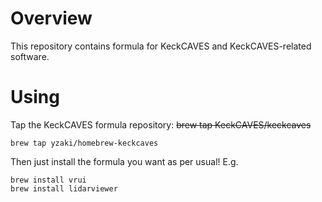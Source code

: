 # Overview

This repository contains formula for KeckCAVES and KeckCAVES-related software.

# Using

Tap the KeckCAVES formula repository:
~~brew tap KeckCAVES/keckcaves~~

    brew tap yzaki/homebrew-keckcaves

Then just install the formula you want as per usual!  E.g.

    brew install vrui
    brew install lidarviewer
